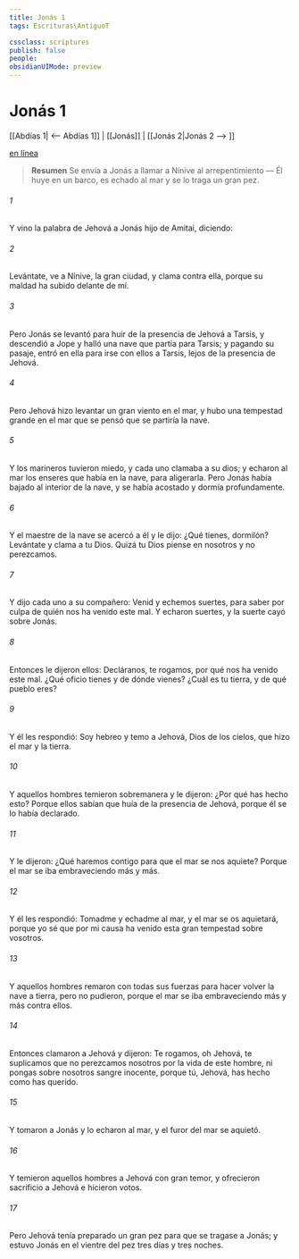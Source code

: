 ```yaml
---
title: Jonás 1
tags: Escrituras\AntiguoT

cssclass: scriptures
publish: false
people:
obsidianUIMode: preview
---
```


# Jonás 1
[[Abdías 1| <-- Abdías 1]] | [[Jonás]] | [[Jonás 2|Jonás 2 --> ]]

[en línea](https://churchofjesuschrist.org/study/scriptures/ot/jonah/1?lang=spa)

> __Resumen__
Se envía a Jonás a llamar a Nínive al arrepentimiento — Él huye en un barco, es echado al mar y se lo traga un gran pez.

###### 1 
Y vino la palabra de Jehová a Jonás hijo de Amitai, diciendo:

###### 2 
Levántate, ve a Nínive, la gran ciudad, y clama contra ella, porque su maldad ha subido delante de mí.

###### 3 
Pero Jonás se levantó para huir de la presencia de Jehová a Tarsis, y descendió a Jope y halló una nave que partía para Tarsis; y pagando su pasaje, entró en ella para irse con ellos a Tarsis, lejos de la presencia de Jehová.

###### 4 
Pero Jehová hizo levantar un gran viento en el mar, y hubo una tempestad  grande en el mar que se pensó que se partiría la nave.

###### 5 
Y los marineros tuvieron miedo, y cada uno clamaba a su dios; y echaron al mar los enseres que había en la nave, para aligerarla. Pero Jonás había bajado al interior de la nave, y se había acostado y dormía profundamente.

###### 6 
Y el maestre de la nave se acercó a él y le dijo: ¿Qué tienes, dormilón? Levántate y clama a tu Dios. Quizá tu Dios piense en nosotros y no perezcamos.

###### 7 
Y dijo cada uno a su compañero: Venid y echemos suertes, para saber por culpa de quién nos ha venido este mal. Y echaron suertes, y la suerte cayó sobre Jonás.

###### 8 
Entonces le dijeron ellos: Decláranos, te rogamos, por qué nos ha venido este mal. ¿Qué oficio tienes y de dónde vienes? ¿Cuál es tu tierra, y de qué pueblo eres?

###### 9 
Y él les respondió: Soy hebreo y temo a Jehová, Dios de los cielos, que hizo el mar y la tierra.

###### 10 
Y aquellos hombres temieron sobremanera y le dijeron: ¿Por qué has hecho esto? Porque ellos sabían que huía de la presencia de Jehová, porque él se lo había declarado.

###### 11 
Y le dijeron: ¿Qué haremos contigo para que el mar se nos aquiete? Porque el mar se iba embraveciendo más y más.

###### 12 
Y él les respondió: Tomadme y echadme al mar, y el mar se os aquietará, porque yo sé que por mi causa ha venido esta gran tempestad sobre vosotros.

###### 13 
Y aquellos hombres remaron con todas sus fuerzas para hacer volver la nave a tierra, pero no pudieron, porque el mar se iba embraveciendo más y más contra ellos.

###### 14 
Entonces clamaron a Jehová y dijeron: Te rogamos, oh Jehová, te suplicamos que no perezcamos nosotros por la vida de este hombre, ni pongas sobre nosotros sangre inocente, porque tú, Jehová, has hecho como has querido.

###### 15 
Y tomaron a Jonás y lo echaron al mar, y el furor del mar se aquietó.

###### 16 
Y temieron aquellos hombres a Jehová con gran temor, y ofrecieron sacrificio a Jehová e hicieron votos.

###### 17 
Pero Jehová tenía preparado un gran pez para que se tragase a Jonás; y estuvo Jonás en el vientre del pez tres días y tres noches.

